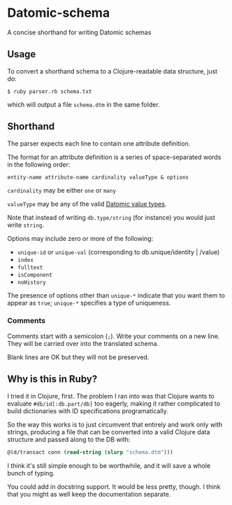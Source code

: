 # Datomic-schema

A concise shorthand for writing Datomic schemas

## Usage

To convert a shorthand schema to a Clojure-readable data structure,
just do: 

``` $ ruby parser.rb schema.txt ```

which will output a file `schema.dtm` in the same folder.

## Shorthand

The parser expects each line to contain one attribute definition.

The format for an attribute definition is a series of space-separated
words in the following order:

```
entity-name attribute-name cardinality valueType & options
```

`cardinality` may be either `one` or `many`

`valueType` may be any of the valid
[Datomic value types]("http://doc.datomic.com/schema.html").

Note that instead of writing `db.type/string` (for instance) you would
just write `string`.

Options may include zero or more of the following:

- `unique-id` or `unique-val` (corresponding to db.unique/identity | /value)
- `index`
- `fulltext`
- `isComponent`
- `noHistory`

The presence of options other than `unique-*` indicate that you want
them to appear as `true`; `unique-*` specifies a type of uniqueness.

### Comments

Comments start with a semicolon (`;`). Write your comments on a new
line.  They will be carried over into the translated schema.

Blank lines are OK but they will not be preserved.

## Why is this in Ruby?

I tried it in Clojure, first. The problem I ran into was that Clojure wants
to evaluate `#db/id[:db.part/db]` too eagerly, making it rather complicated
to build dictionaries with ID specifications programatically.

So the way this works is to just circumvent that entirely and work
only with strings, producing a file that can be converted into a valid
Clojure data structure and passed along to the DB with:

```clojure 
@(d/transact conn (read-string (slurp "schema.dtm")))
```

I think it's still simple enough to be worthwhile, and it will save a
whole bunch of typing.

You could add in docstring support. It would be less pretty, though. I
think that you might as well keep the documentation separate.
